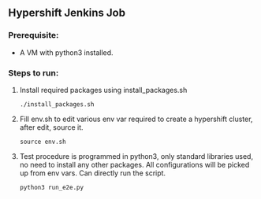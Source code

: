 
## Hypershift Jenkins Job

### Prerequisite:
- A VM with python3 installed.

### Steps to run:
1. Install required packages using install_packages.sh

	```./install_packages.sh```

2. Fill env.sh to edit various env var required to create a hypershift cluster, after edit, source it.

	```source env.sh```

3. Test procedure is programmed in python3, only standard libraries used, no need to install any other packages. All configurations will be picked up from env vars. Can directly run the script.

	```python3 run_e2e.py```
